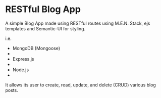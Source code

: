 <h1> RESTful Blog App </h1>
<p> A simple Blog App made using RESTful routes using M.E.N. Stack, ejs templates and Semantic-UI for styling.</p>
i.e.
<ul>
<li>MongoDB (Mongoose)<li>
<li>Express.js<li>
<li>Node.js<li>
</ul>

<p>It allows its user to create, read, update, and delete (CRUD) various blog posts.</p>

